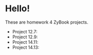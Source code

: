 Hello!
==========

These are homework 4 ZyBook projects. 

- Project 12.7: 
- Project 12.9: 
- Project 14.11: 
- Project 14.13:
